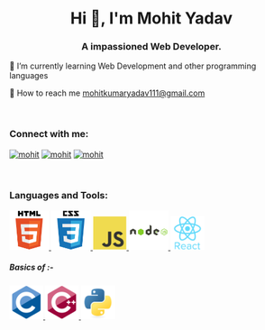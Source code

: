<h1 align="center">Hi 👋, I'm Mohit Yadav</h1>
<h3 align="center">A impassioned Web Developer.</h3>

 📖 I’m currently learning Web Development and other programming languages

  📧 How to reach me mohitkumaryadav111@gmail.com


<br>

<h3 align="left">Connect with me:</h3>
<p align="left">
  <a href="https://www.linkedin.com/in/mohit-yadav-01a19122b/" target="blank"><img align="center"
      src="https://raw.githubusercontent.com/rahuldkjain/github-profile-readme-generator/master/src/images/icons/Social/linked-in-alt.svg"
      alt="mohit" height="50" width="50" /></a>
  <a href="https://twitter.com/Mohit_Kek" target="blank"><img align="center"
      src="https://raw.githubusercontent.com/rahuldkjain/github-profile-readme-generator/master/src/images/icons/Social/twitter.svg"
      alt="mohit" height="50" width="50" /></a>
  <a href="https://www.instagram.com/mohit_yad4v/" target="blank"><img align="center"
      src="https://raw.githubusercontent.com/rahuldkjain/github-profile-readme-generator/master/src/images/icons/Social/instagram.svg"
      alt="mohit" height="50" width="50" /></a>
  
</p>

<br>

<h3 align="left">Languages and Tools:</h3>
<p align="left"> 
   
  
 <a href="https://www.w3.org/html/" target="_blank" rel="noreferrer"> <img
      src="https://raw.githubusercontent.com/devicons/devicon/master/icons/html5/html5-original-wordmark.svg"
      alt="html5" width="70" height="70" /> </a> 
  <a href="https://www.w3schools.com/css/" target="_blank"
    rel="noreferrer"> <img
      src="https://raw.githubusercontent.com/devicons/devicon/master/icons/css3/css3-original-wordmark.svg" alt="css3"
      width="70" height="70" /> </a> 
    <a href="https://developer.mozilla.org/en-US/docs/Web/JavaScript" target="_blank"
    rel="noreferrer"> <img src="https://raw.githubusercontent.com/devicons/devicon/master/icons/javascript/javascript-original.svg"
      alt="javascript" width="60" height="60" /> </a>
    <a href="https://nodejs.org" target="_blank" rel="noreferrer"> <img
      src="https://raw.githubusercontent.com/devicons/devicon/master/icons/nodejs/nodejs-original-wordmark.svg"
      alt="nodejs" width="70" height="70" /> </a> 
 <a href="https://reactjs.org/" target="_blank" rel="noreferrer"> <img
      src="https://raw.githubusercontent.com/devicons/devicon/master/icons/react/react-original-wordmark.svg"
      alt="react" width="60" height="60" /> </a>
 <h5 align="left">Basics of :-<h5>
     <a href="https://www.cprogramming.com/" target="_blank"
    rel="noreferrer"> <img src="https://raw.githubusercontent.com/devicons/devicon/master/icons/c/c-original.svg"
      alt="c" width="60" height="60" /> </a>
  
    
  <a href="https://www.w3schools.com/cpp/" target="_blank" rel="noreferrer">
    <img src="https://raw.githubusercontent.com/devicons/devicon/master/icons/cplusplus/cplusplus-original.svg"
      alt="cplusplus" width="60" height="60" /> </a> 
  <a href="https://www.w3schools.com/cpp/" target="_blank" rel="noreferrer">
    <img src="https://raw.githubusercontent.com/devicons/devicon/master/icons/python/python-original.svg"
      alt="python" width="60" height="60" /> </a> 
 </p>




